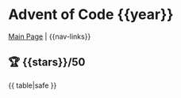 # Advent of Code {{year}}

[Main Page](https://adventofcode.com/{{year}}) | {{nav-links}}

## :trophy: {{stars}}/50

{{ table|safe }}
